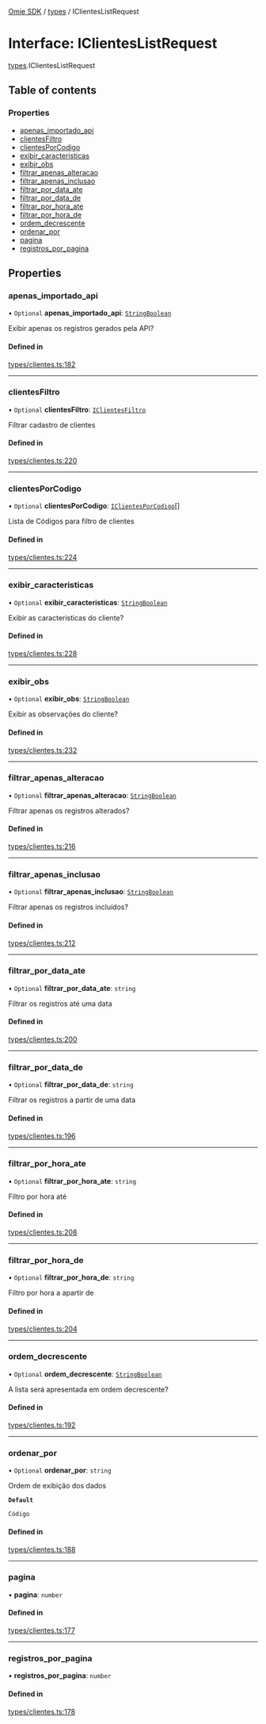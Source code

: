 [Omie SDK](../README.md) / [types](../modules/types.md) / IClientesListRequest

# Interface: IClientesListRequest

[types](../modules/types.md).IClientesListRequest

## Table of contents

### Properties

- [apenas\_importado\_api](types.IClientesListRequest.md#apenas_importado_api)
- [clientesFiltro](types.IClientesListRequest.md#clientesfiltro)
- [clientesPorCodigo](types.IClientesListRequest.md#clientesporcodigo)
- [exibir\_caracteristicas](types.IClientesListRequest.md#exibir_caracteristicas)
- [exibir\_obs](types.IClientesListRequest.md#exibir_obs)
- [filtrar\_apenas\_alteracao](types.IClientesListRequest.md#filtrar_apenas_alteracao)
- [filtrar\_apenas\_inclusao](types.IClientesListRequest.md#filtrar_apenas_inclusao)
- [filtrar\_por\_data\_ate](types.IClientesListRequest.md#filtrar_por_data_ate)
- [filtrar\_por\_data\_de](types.IClientesListRequest.md#filtrar_por_data_de)
- [filtrar\_por\_hora\_ate](types.IClientesListRequest.md#filtrar_por_hora_ate)
- [filtrar\_por\_hora\_de](types.IClientesListRequest.md#filtrar_por_hora_de)
- [ordem\_decrescente](types.IClientesListRequest.md#ordem_decrescente)
- [ordenar\_por](types.IClientesListRequest.md#ordenar_por)
- [pagina](types.IClientesListRequest.md#pagina)
- [registros\_por\_pagina](types.IClientesListRequest.md#registros_por_pagina)

## Properties

### apenas\_importado\_api

• `Optional` **apenas\_importado\_api**: [`StringBoolean`](../modules/types.md#stringboolean)

Exibir apenas os registros gerados pela API?

#### Defined in

[types/clientes.ts:182](https://github.com/lucas-bogos/omie-sdk/blob/fa631c8/src/types/clientes.ts#L182)

___

### clientesFiltro

• `Optional` **clientesFiltro**: [`IClientesFiltro`](types.IClientesFiltro.md)

Filtrar cadastro de clientes

#### Defined in

[types/clientes.ts:220](https://github.com/lucas-bogos/omie-sdk/blob/fa631c8/src/types/clientes.ts#L220)

___

### clientesPorCodigo

• `Optional` **clientesPorCodigo**: [`IClientesPorCodigo`](types.IClientesPorCodigo.md)[]

Lista de Códigos para filtro de clientes

#### Defined in

[types/clientes.ts:224](https://github.com/lucas-bogos/omie-sdk/blob/fa631c8/src/types/clientes.ts#L224)

___

### exibir\_caracteristicas

• `Optional` **exibir\_caracteristicas**: [`StringBoolean`](../modules/types.md#stringboolean)

Exibir as caracteristicas do cliente?

#### Defined in

[types/clientes.ts:228](https://github.com/lucas-bogos/omie-sdk/blob/fa631c8/src/types/clientes.ts#L228)

___

### exibir\_obs

• `Optional` **exibir\_obs**: [`StringBoolean`](../modules/types.md#stringboolean)

Exibir as observações do cliente?

#### Defined in

[types/clientes.ts:232](https://github.com/lucas-bogos/omie-sdk/blob/fa631c8/src/types/clientes.ts#L232)

___

### filtrar\_apenas\_alteracao

• `Optional` **filtrar\_apenas\_alteracao**: [`StringBoolean`](../modules/types.md#stringboolean)

Filtrar apenas os registros alterados?

#### Defined in

[types/clientes.ts:216](https://github.com/lucas-bogos/omie-sdk/blob/fa631c8/src/types/clientes.ts#L216)

___

### filtrar\_apenas\_inclusao

• `Optional` **filtrar\_apenas\_inclusao**: [`StringBoolean`](../modules/types.md#stringboolean)

Filtrar apenas os registros incluídos?

#### Defined in

[types/clientes.ts:212](https://github.com/lucas-bogos/omie-sdk/blob/fa631c8/src/types/clientes.ts#L212)

___

### filtrar\_por\_data\_ate

• `Optional` **filtrar\_por\_data\_ate**: `string`

Filtrar os registros até uma data

#### Defined in

[types/clientes.ts:200](https://github.com/lucas-bogos/omie-sdk/blob/fa631c8/src/types/clientes.ts#L200)

___

### filtrar\_por\_data\_de

• `Optional` **filtrar\_por\_data\_de**: `string`

Filtrar os registros a partir de uma data

#### Defined in

[types/clientes.ts:196](https://github.com/lucas-bogos/omie-sdk/blob/fa631c8/src/types/clientes.ts#L196)

___

### filtrar\_por\_hora\_ate

• `Optional` **filtrar\_por\_hora\_ate**: `string`

Filtro por hora até

#### Defined in

[types/clientes.ts:208](https://github.com/lucas-bogos/omie-sdk/blob/fa631c8/src/types/clientes.ts#L208)

___

### filtrar\_por\_hora\_de

• `Optional` **filtrar\_por\_hora\_de**: `string`

Filtro por hora a apartir de

#### Defined in

[types/clientes.ts:204](https://github.com/lucas-bogos/omie-sdk/blob/fa631c8/src/types/clientes.ts#L204)

___

### ordem\_decrescente

• `Optional` **ordem\_decrescente**: [`StringBoolean`](../modules/types.md#stringboolean)

A lista será apresentada em ordem decrescente?

#### Defined in

[types/clientes.ts:192](https://github.com/lucas-bogos/omie-sdk/blob/fa631c8/src/types/clientes.ts#L192)

___

### ordenar\_por

• `Optional` **ordenar\_por**: `string`

Ordem de exibição dos dados

**`Default`**

`Código`

#### Defined in

[types/clientes.ts:188](https://github.com/lucas-bogos/omie-sdk/blob/fa631c8/src/types/clientes.ts#L188)

___

### pagina

• **pagina**: `number`

#### Defined in

[types/clientes.ts:177](https://github.com/lucas-bogos/omie-sdk/blob/fa631c8/src/types/clientes.ts#L177)

___

### registros\_por\_pagina

• **registros\_por\_pagina**: `number`

#### Defined in

[types/clientes.ts:178](https://github.com/lucas-bogos/omie-sdk/blob/fa631c8/src/types/clientes.ts#L178)
